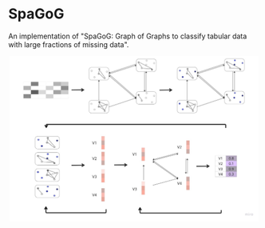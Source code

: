 # SpaGoG
An implementation of "SpaGoG: Graph of Graphs to classify tabular data with large fractions of missing data".

<p align="center">
  <img src="figures/scheme_fig.jpg" alt="Scheme Figure" width="500">
</p>
